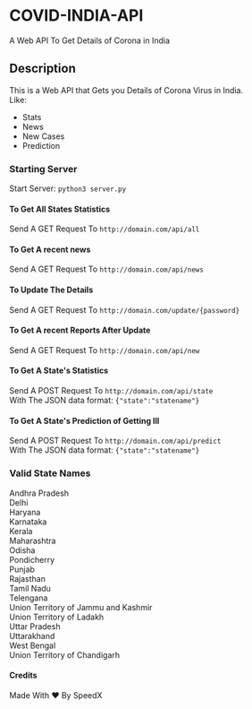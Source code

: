 # COVID-INDIA-API
A Web API To Get Details of Corona in India

## Description
This is a Web API that Gets you Details of Corona Virus in India.
<br>
Like: 
<ul type="disc">
<li>Stats</li>
<li>News</li>
<li>New Cases</li>
<li>Prediction</li>
</ul>

### Starting Server

Start Server:
```python3 server.py```

#### To Get All States Statistics
Send A GET Request To ```http://domain.com/api/all```

#### To Get A recent news
Send A GET Request To ```http://domain.com/api/news```

#### To Update The Details
Send A GET Request To ```http://domain.com/update/{password}```

#### To Get A recent Reports After Update
Send A GET Request To ```http://domain.com/api/new```

#### To Get A State's Statistics
Send A POST Request To ```http://domain.com/api/state```
<br>
With The JSON data format: ```{"state":"statename"}```

#### To Get A State's Prediction of Getting Ill
Send A POST Request To ```http://domain.com/api/predict```
<br>
With The JSON data format: ```{"state":"statename"}```

### Valid State Names

Andhra Pradesh <br>
Delhi <br>
Haryana <br>
Karnataka <br>
Kerala <br>
Maharashtra <br>
Odisha <br>
Pondicherry <br>
Punjab <br>
Rajasthan <br>
Tamil Nadu <br>
Telengana <br>
Union Territory of Jammu and Kashmir <br>
Union Territory of Ladakh <br>
Uttar Pradesh <br>
Uttarakhand <br>
West Bengal <br>
Union Territory of Chandigarh <br>

#### Credits
Made With ❤ By SpeedX 
